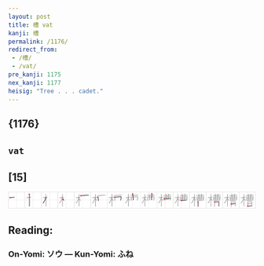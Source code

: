 ```yaml
---
layout: post
title: 槽 vat
kanji: 槽
permalink: /1176/
redirect_from:
 - /槽/
 - /vat/
pre_kanji: 1175
nex_kanji: 1177
heisig: "Tree . . . cadet."
---
```


## {1176}

## `vat`

## [15]

<div class="stroke"><img src="../images/E6A7BD.png" /></div>

## Reading:

### On-Yomi: ソウ &mdash; Kun-Yomi: ふね
